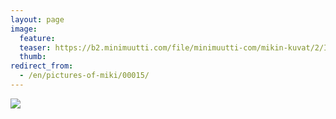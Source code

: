 ```yaml
---
layout: page
image:
  feature:
  teaser: https://b2.minimuutti.com/file/minimuutti-com/mikin-kuvat/2/IMG23238-245px.jpg
  thumb:
redirect_from:
  - /en/pictures-of-miki/00015/
---
```


![](https://b2.minimuutti.com/file/minimuutti-com/mikin-kuvat/2/IMG23238-800px.jpg)
